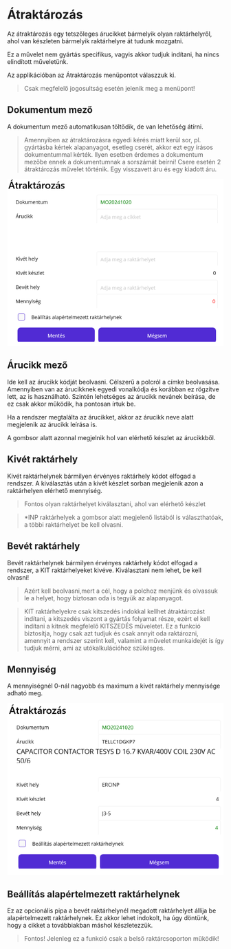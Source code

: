 # Átraktározás

Az átraktározás egy tetszőleges árucikket bármelyik olyan raktárhelyről, ahol van készleten bármelyik raktárhelyre át tudunk mozgatni.

Ez a művelet nem gyártás specifikus, vagyis akkor tudjuk indítani, ha nincs elindított műveletünk.

Az applikációban az Átraktározás menüpontot válaszzuk ki.

> Csak megfelelő jogosultság esetén jelenik meg a menüpont!

## Dokumentum mező

A dokumentum mező automatikusan töltődik, de van lehetőség átírni.

> Amennyiben az átraktározásra egyedi kérés miatt kerül sor, pl. gyártásba kértek alapanyagot, esetleg cserét, akkor ezt egy írásos dokumentummal kérték. Ilyen esetben érdemes a dokumentum mezőbe ennek a dokumentumnak a sorszámát beírni! Csere esetén 2 átraktározás művelet történik. Egy visszavett áru és egy kiadott áru.

![Átraktározás 1](image-7.png)

## Árucikk mező

Ide kell az árucikk kódját beolvasni. Célszerű a polcról a címke beolvasása. Amennyiben van az árucikknek egyedi vonalkódja és korábban ez rögzítve lett, az is használható. Szintén lehetséges az árucikk nevánek beírása, de ez csak akkor működik, ha pontosan írtuk be.

Ha a rendszer megtalálta az árucikket, akkor az árucikk neve alatt megjelenik az árucikk leírása is.

A gombsor alatt azonnal megjelnik hol van elérhető készlet az árucikkből.

## Kivét raktárhely

Kivét raktárhelynek bármilyen érvényes raktárhely kódot elfogad a rendszer.
A kiválasztás után a kivét készlet sorban megjelenik azon a raktárhelyen elérhető mennyiség.

> Fontos olyan raktárhelyet kiválasztani, ahol van elérhető készlet

> *INP raktárhelyek a gombsor alatt megjelenő listából is választhatóak, a többi raktárhelyet be kell olvasni.

## Bevét raktárhely

Bevét raktárhelynek bármilyen érvényes raktárhely kódot elfogad a rendszer, a KIT raktárhelyeket kivéve. Kiválasztani nem lehet, be kell olvasni! 

> Azért kell beolvasni,mert a cél, hogy a polchoz menjünk és olvassuk le a helyet, hogy biztosan oda is tegyük az alapanyagot.

> KIT raktárhelyekre csak kitszedés indokkal kellhet átraktározást indítani, a kitszedés viszont a gyártás folyamat része, ezért el kell indítani a kitnek megfelelő KITSZEDÉS műveletet. Ez a funkció biztosítja, hogy csak azt tudjuk és csak annyit oda raktározni, amennyit a rendszer szerint kell, valamint a művelet munkaidejét is így tudjuk mérni, ami az utókalkulációhoz szükésges.

## Mennyiség

A mennyiségnél 0-nál nagyobb és maximum a kivét raktárhely mennyisége adható meg.

![Mentés előtt](image-8.png)

## Beállítás alapértelmezett raktárhelynek

Ez az opcionális pipa a bevét raktárhelynél megadott raktárhelyet állíja be alapértelmezett raktárhelynek. Ez akkor lehet indokolt, ha úgy döntünk, hogy a cikket a továbbiakban máshol készletezzük.

> Fontos! Jelenleg ez a funkció csak a belső raktárcsoporton működik!